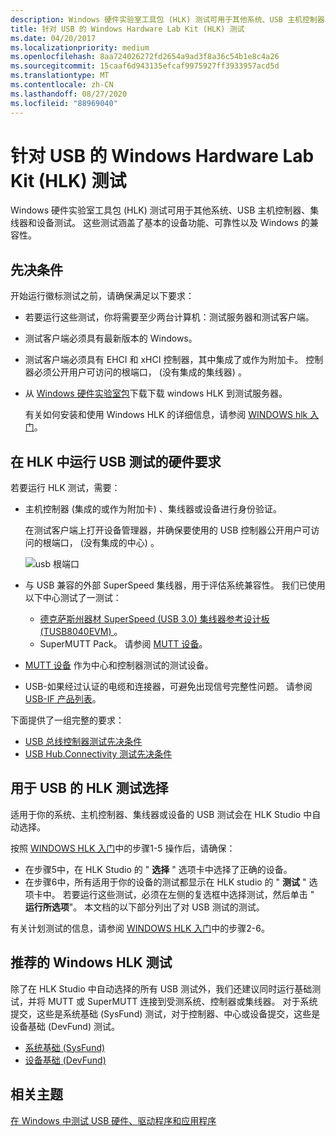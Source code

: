 ```yaml
---
description: Windows 硬件实验室工具包 (HLK) 测试可用于其他系统、USB 主机控制器、集线器和设备测试。
title: 针对 USB 的 Windows Hardware Lab Kit (HLK) 测试
ms.date: 04/20/2017
ms.localizationpriority: medium
ms.openlocfilehash: 8aa724026272fd2654a9ad3f8a36c54b1e8c4a26
ms.sourcegitcommit: 15caaf6d943135efcaf9975927ff3933957acd5d
ms.translationtype: MT
ms.contentlocale: zh-CN
ms.lasthandoff: 08/27/2020
ms.locfileid: "88969040"
---
```

# <a name="windows-hardware-lab-kit-hlk-tests-for-usb"></a>针对 USB 的 Windows Hardware Lab Kit (HLK) 测试


Windows 硬件实验室工具包 (HLK) 测试可用于其他系统、USB 主机控制器、集线器和设备测试。 这些测试涵盖了基本的设备功能、可靠性以及 Windows 的兼容性。

## <a name="prerequisites"></a>先决条件


开始运行徽标测试之前，请确保满足以下要求：

-   若要运行这些测试，你将需要至少两台计算机：测试服务器和测试客户端。
-   测试客户端必须具有最新版本的 Windows。
-   测试客户端必须具有 EHCI 和 xHCI 控制器，其中集成了或作为附加卡。 控制器必须公开用户可访问的根端口， (没有集成的集线器) 。
-   从 [Windows 硬件实验室包](https://go.microsoft.com/fwlink/p/?linkid=285647)下载下载 windows HLK 到测试服务器。

    有关如何安装和使用 Windows HLK 的详细信息，请参阅 [WINDOWS hlk 入门](https://docs.microsoft.com/windows-hardware/test/hlk/getstarted/windows-hlk-getting-started)。

## <a name="hardware-requirements-for-running-usb-tests-in-the-hlk"></a>在 HLK 中运行 USB 测试的硬件要求


若要运行 HLK 测试，需要：

-   主机控制器 (集成的或作为附加卡) 、集线器或设备进行身份验证。

    在测试客户端上打开设备管理器，并确保要使用的 USB 控制器公开用户可访问的根端口， (没有集成的中心) 。

    ![usb 根端口](images/roothubports.png)

-   与 USB 兼容的外部 SuperSpeed 集线器，用于评估系统兼容性。 我们已使用以下中心测试了一测试：
    -   [德克萨斯州器材 SuperSpeed (USB 3.0) 集线器参考设计板 (TUSB8040EVM) ](https://go.microsoft.com/fwlink/p/?linkid=248509)。
    -   SuperMUTT Pack。 请参阅 [MUTT 设备](microsoft-usb-test-tool--mutt--devices.md)。
-   [MUTT 设备](microsoft-usb-test-tool--mutt--devices.md) 作为中心和控制器测试的测试设备。
-   USB-如果经过认证的电缆和连接器，可避免出现信号完整性问题。 请参阅 [USB-IF 产品列表](https://go.microsoft.com/fwlink/p/?linkid=617502)。

下面提供了一组完整的要求：

-   [USB 总线控制器测试先决条件](https://go.microsoft.com/fwlink/p/?linkid=617477)
-   [USB Hub.Connectivity 测试先决条件](https://go.microsoft.com/fwlink/p/?linkid=617499)

## <a name="hlk-test-selection-for-usb"></a>用于 USB 的 HLK 测试选择


适用于你的系统、主机控制器、集线器或设备的 USB 测试会在 HLK Studio 中自动选择。

按照 [WINDOWS HLK 入门]( https://docs.microsoft.com/windows-hardware/test/hlk/getstarted/windows-hlk-getting-started)中的步骤1-5 操作后，请确保：

-   在步骤5中，在 HLK Studio 的 " **选择** " 选项卡中选择了正确的设备。
-   在步骤6中，所有适用于你的设备的测试都显示在 HLK studio 的 " **测试** " 选项卡中。 若要运行这些测试，必须在左侧的复选框中选择测试，然后单击 " **运行所选项**"。 本文档的以下部分列出了对 USB 测试的测试。

有关计划测试的信息，请参阅 [WINDOWS HLK 入门]( https://docs.microsoft.com/windows-hardware/test/hlk/getstarted/windows-hlk-getting-started)中的步骤2-6。

## <a name="recommended-windows-hlk-tests"></a>推荐的 Windows HLK 测试

除了在 HLK Studio 中自动选择的所有 USB 测试外，我们还建议同时运行基础测试，并将 MUTT 或 SuperMUTT 连接到受测系统、控制器或集线器。 对于系统提交，这些是系统基础 (SysFund) 测试，对于控制器、中心或设备提交，这些是设备基础 (DevFund) 测试。

-   [系统基础 (SysFund) ](https://docs.microsoft.com/windows-hardware/test/hlk/testref/system-fundamentals-tests)
-   [设备基础 (DevFund) ](https://docs.microsoft.com/windows-hardware/test/hlk/testref/device-devfund-tests)

## <a name="related-topics"></a>相关主题
[在 Windows 中测试 USB 硬件、驱动程序和应用程序](usb-driver-testing-guide.md)  



